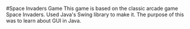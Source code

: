 #Space Invaders Game
This game is based on the classic arcade game Space Invaders.
Used Java's Swing library to make it. The purpose of this was to learn about GUI in Java.
